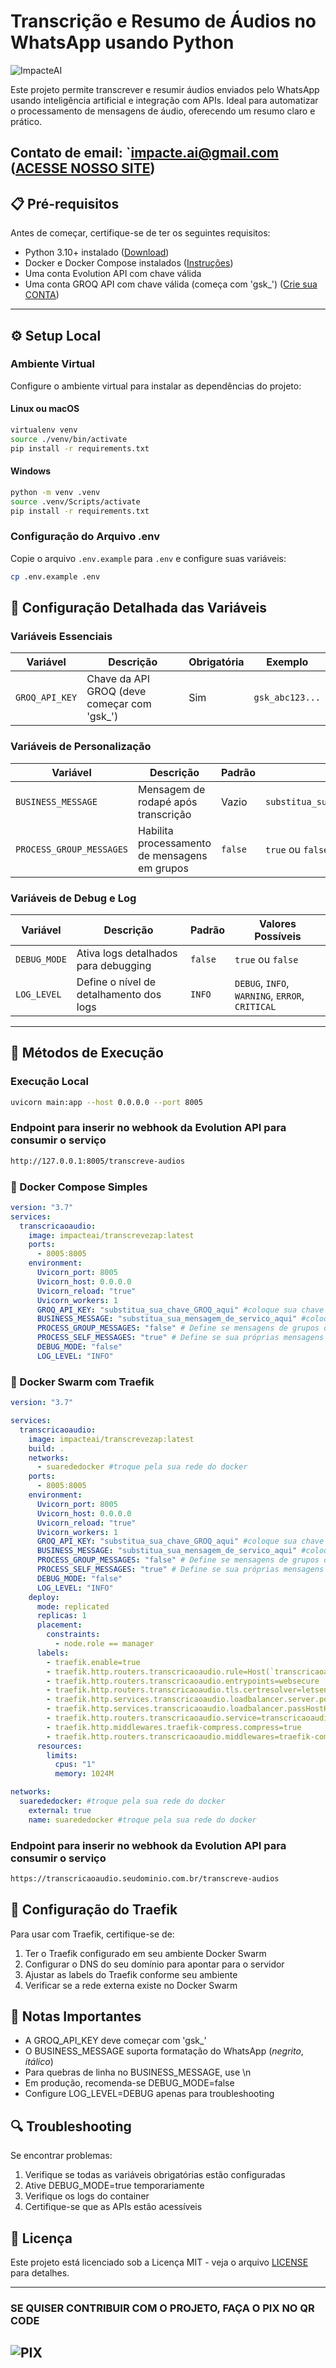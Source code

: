 # Transcrição e Resumo de Áudios no WhatsApp usando Python

![ImpacteAI](./fluxo.png)

Este projeto permite transcrever e resumir áudios enviados pelo WhatsApp usando inteligência artificial e integração com APIs. Ideal para automatizar o processamento de mensagens de áudio, oferecendo um resumo claro e prático.

Contato de email: `impacte.ai@gmail.com
([ACESSE NOSSO SITE](https://impacte.ai/))
---

## 📋 **Pré-requisitos**
Antes de começar, certifique-se de ter os seguintes requisitos:
- Python 3.10+ instalado ([Download](https://www.python.org/downloads/))
- Docker e Docker Compose instalados ([Instruções](https://docs.docker.com/get-docker/))
- Uma conta Evolution API com chave válida
- Uma conta GROQ API com chave válida (começa com 'gsk_') ([Crie sua CONTA](https://console.groq.com/login))

---

## ⚙️ **Setup Local**

### Ambiente Virtual
Configure o ambiente virtual para instalar as dependências do projeto:

#### **Linux ou macOS**
```bash
virtualenv venv
source ./venv/bin/activate 
pip install -r requirements.txt
```
#### **Windows**
```bash
python -m venv .venv
source .venv/Scripts/activate
pip install -r requirements.txt
```

### Configuração do Arquivo .env
Copie o arquivo `.env.example` para `.env` e configure suas variáveis:
```bash
cp .env.example .env
```
## 📖 **Configuração Detalhada das Variáveis**

### Variáveis Essenciais

| Variável               | Descrição                                                | Obrigatória | Exemplo                                                    |
|-----------------------|----------------------------------------------------------|-------------|----------------------------------------------------------|
| `GROQ_API_KEY`        | Chave da API GROQ (deve começar com 'gsk_')             | Sim         | `gsk_abc123...`                                           |

### Variáveis de Personalização

| Variável               | Descrição                                                | Padrão      | Exemplo                                                    |
|-----------------------|----------------------------------------------------------|-------------|----------------------------------------------------------|
| `BUSINESS_MESSAGE`    | Mensagem de rodapé após transcrição                      | Vazio       | `substitua_sua_mensagem_de_servico_aqui` |
| `PROCESS_GROUP_MESSAGES` | Habilita processamento de mensagens em grupos          | `false`     | `true` ou `false`                                          |

### Variáveis de Debug e Log

| Variável               | Descrição                                                | Padrão      | Valores Possíveis                                          |
|-----------------------|----------------------------------------------------------|-------------|----------------------------------------------------------|
| `DEBUG_MODE`          | Ativa logs detalhados para debugging                     | `false`     | `true` ou `false`                                          |
| `LOG_LEVEL`           | Define o nível de detalhamento dos logs                  | `INFO`      | `DEBUG`, `INFO`, `WARNING`, `ERROR`, `CRITICAL`            |

---

## 🚀 **Métodos de Execução**

### Execução Local
```bash
uvicorn main:app --host 0.0.0.0 --port 8005
```
### Endpoint para inserir no webhook da Evolution API para consumir o serviço
```bash
http://127.0.0.1:8005/transcreve-audios
```

### 🐳 Docker Compose Simples
```yaml
version: "3.7"
services:
  transcricaoaudio:
    image: impacteai/transcrevezap:latest
    ports:
      - 8005:8005
    environment:
      Uvicorn_port: 8005
      Uvicorn_host: 0.0.0.0
      Uvicorn_reload: "true"
      Uvicorn_workers: 1
      GROQ_API_KEY: "substitua_sua_chave_GROQ_aqui" #coloque sua chave GROQ aqui
      BUSINESS_MESSAGE: "substitua_sua_mensagem_de_servico_aqui" #coloque a mensagem que será enviada ao final da transcrição aqui
      PROCESS_GROUP_MESSAGES: "false" # Define se mensagens de grupos devem ser processadas
      PROCESS_SELF_MESSAGES: "true" # Define se sua próprias mensagens devem ser processadas
      DEBUG_MODE: "false"
      LOG_LEVEL: "INFO"
```

### 🌟 Docker Swarm com Traefik
```yaml
version: "3.7"

services:
  transcricaoaudio:
    image: impacteai/transcrevezap:latest
    build: .
    networks:
      - suarededocker #troque pela sua rede do docker
    ports:
      - 8005:8005
    environment:
      Uvicorn_port: 8005
      Uvicorn_host: 0.0.0.0
      Uvicorn_reload: "true"
      Uvicorn_workers: 1
      GROQ_API_KEY: "substitua_sua_chave_GROQ_aqui" #coloque sua chave GROQ aqui
      BUSINESS_MESSAGE: "substitua_sua_mensagem_de_servico_aqui" #coloque a mensagem que será enviada ao final da transcrição aqui
      PROCESS_GROUP_MESSAGES: "false" # Define se mensagens de grupos devem ser processadas
      PROCESS_SELF_MESSAGES: "true" # Define se sua próprias mensagens devem ser processadas
      DEBUG_MODE: "false"
      LOG_LEVEL: "INFO"
    deploy:
      mode: replicated
      replicas: 1
      placement:
        constraints:
          - node.role == manager
      labels:
        - traefik.enable=true
        - traefik.http.routers.transcricaoaudio.rule=Host(`transcricaoaudio.seudominio.com.br`) #coloque seu subdominio apontado aqui
        - traefik.http.routers.transcricaoaudio.entrypoints=websecure
        - traefik.http.routers.transcricaoaudio.tls.certresolver=letsencryptresolver
        - traefik.http.services.transcricaoaudio.loadbalancer.server.port=8005
        - traefik.http.services.transcricaoaudio.loadbalancer.passHostHeader=true
        - traefik.http.routers.transcricaoaudio.service=transcricaoaudio
        - traefik.http.middlewares.traefik-compress.compress=true
        - traefik.http.routers.transcricaoaudio.middlewares=traefik-compress
      resources:
        limits:
          cpus: "1"
          memory: 1024M

networks:
  suarededocker: #troque pela sua rede do docker
    external: true
    name: suarededocker #troque pela sua rede do docker
```

### Endpoint para inserir no webhook da Evolution API para consumir o serviço
```bash
https://transcricaoaudio.seudominio.com.br/transcreve-audios

```
## 🔧 **Configuração do Traefik**

Para usar com Traefik, certifique-se de:
1. Ter o Traefik configurado em seu ambiente Docker Swarm
2. Configurar o DNS do seu domínio para apontar para o servidor
3. Ajustar as labels do Traefik conforme seu ambiente
4. Verificar se a rede externa existe no Docker Swarm

## 📝 **Notas Importantes**
- A GROQ_API_KEY deve começar com 'gsk_'
- O BUSINESS_MESSAGE suporta formatação do WhatsApp (*negrito*, _itálico_)
- Para quebras de linha no BUSINESS_MESSAGE, use \n
- Em produção, recomenda-se DEBUG_MODE=false
- Configure LOG_LEVEL=DEBUG apenas para troubleshooting

## 🔍 **Troubleshooting**
Se encontrar problemas:
1. Verifique se todas as variáveis obrigatórias estão configuradas
2. Ative DEBUG_MODE=true temporariamente
3. Verifique os logs do container
4. Certifique-se que as APIs estão acessíveis

## 📄 **Licença**
Este projeto está licenciado sob a Licença MIT - veja o arquivo [LICENSE](LICENSE) para detalhes.

---
### SE QUISER CONTRIBUIR COM O PROJETO, FAÇA O PIX NO QR CODE
![PIX](./pix.jpeg)
---